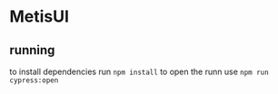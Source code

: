 # MetisUI

## running
to install dependencies run `npm install`
to open the runn use `npm run cypress:open`